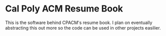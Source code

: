 # Cal Poly ACM Resume Book

This is the software behind CPACM's resume book. I plan on eventually abstracting this out more so the code can be used in other projects easilier.


